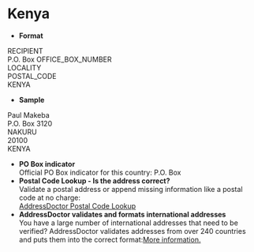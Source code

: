 Kenya
=====

- **Format**

RECIPIENT  
P.O. Box OFFICE_BOX_NUMBER  
LOCALITY  
POSTAL_CODE  
KENYA
- **Sample**

Paul Makeba  
P.O. Box 3120  
NAKURU  
20100  
KENYA
- **PO Box indicator**  
Official PO Box indicator for this country: P.O. Box
- **Postal Code Lookup - Is the address correct?**  
Validate a postal address or append missing information like a postal code at no charge:  
[AddressDoctor Postal Code Lookup](http://lookup.addressdoctor.com/lookup/default.aspx?lang=en&country=KEN)
- **AddressDoctor validates and formats international addresses**  
You have a large number of international addresses that need to be verified? AddressDoctor validates addresses from over 240 countries and puts them into the correct format:[More information.](index.php?id=31&L=1)